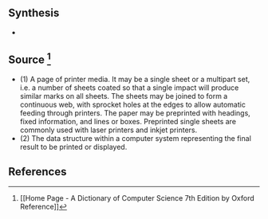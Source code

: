 ## Synthesis
- 
## Source [^1]
- (1) A page of printer media. It may be a single sheet or a multipart set, i.e. a number of sheets coated so that a single impact will produce similar marks on all sheets. The sheets may be joined to form a continuous web, with sprocket holes at the edges to allow automatic feeding through printers. The paper may be preprinted with headings, fixed information, and lines or boxes. Preprinted single sheets are commonly used with laser printers and inkjet printers. 
- (2) The data structure within a computer system representing the final result to be printed or displayed.
## References

[^1]: [[Home Page - A Dictionary of Computer Science 7th Edition by Oxford Reference]]